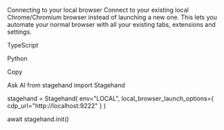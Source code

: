 Connecting to your local browser
Connect to your existing local Chrome/Chromium browser instead of launching a new one. This lets you automate your normal browser with all your existing tabs, extensions and settings.

TypeScript

Python

Copy

Ask AI
from stagehand import Stagehand

stagehand = Stagehand(
    env="LOCAL",
    local_browser_launch_options={
      cdp_url="http://localhost:9222"
    }
)

await stagehand.init()